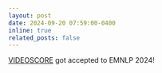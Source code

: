 ```yaml
---
layout: post
date: 2024-09-20 07:59:00-0400
inline: true
related_posts: false
---
```


<a href="https://arxiv.org/abs/2406.15252">VIDEOSCORE</a> got accepted to EMNLP 2024!
